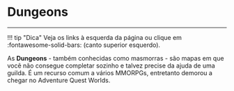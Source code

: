 # Dungeons
---
!!! tip "Dica"
    Veja os links à esquerda da página ou clique em :fontawesome-solid-bars: (canto superior esquerdo).

As **Dungeons** - também conhecidas como masmorras - são mapas em que você não consegue completar sozinho e talvez precise da ajuda de uma guilda. É um recurso comum a vários MMORPGs, entretanto demorou a chegar no Adventure Quest Worlds.

